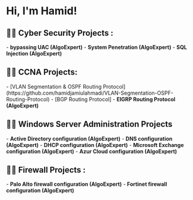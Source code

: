 <h1>Hi, I'm Hamid! </h1>

<h2>👨‍💻 Cyber Security Projects :</h2>
- <b>bypassing UAC (AlgoExpert)</b>
- <b>System Penetration (AlgoExpert)</b>
- <b>SQL Injection (AlgoExpert)</b>

<h2>👨‍💻 CCNA Projects:</h2>
- [VLAN Segmentation & OSPF Routing Protocol] (https://github.com/hamidjamiulahmadi/VLAN-Segmentation-OSPF-Routing-Protocol)
- [BGP Routing Protocol]
- <b>EIGRP Routing Protocol (AlgoExpert)</b>

<h2>👨‍💻 Windows Server Administration Projects</h2>
- <b>Active Directory configuration (AlgoExpert)</b>
- <b>DNS configuration (AlgoExpert)</b>
- <b>DHCP configuration (AlgoExpert)</b>
- <b>Microsoft Exchange configuration (AlgoExpert)</b>
- <b>Azur Cloud configuration (AlgoExpert)</b>

<h2>👨‍💻 Firewall Projects :</h2>
- <b>Palo Alto firewall configuration (AlgoExpert)</b>
- <b>Fortinet firewall configuration (AlgoExpert)</b>



[Email]: https://gmail.com/hamidjamiulahmadi
[linkedin]: https://linkedin.com/in/hamid-jamiulahmadi

<!--

Here are some ideas to get you started:

- 🔭 I’m currently working on ...
- 🌱 I’m currently learning ...
- 👯 I’m looking to collaborate on ...
- 🤔 I’m looking for help with ...
- 💬 Ask me about ...
- 📫 How to reach me: ...
- 😄 Pronouns: ...
- ⚡ Fun fact: ...
-->
